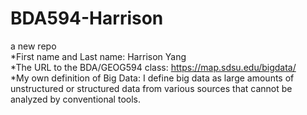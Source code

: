 # BDA594-Harrison
a new repo <br>
*First name and Last name: Harrison Yang <br>
*The URL to the BDA/GEOG594 class: https://map.sdsu.edu/bigdata/ <br>
*My own definition of Big Data: I define big data as large amounts of unstructured or structured data from various sources that cannot be analyzed by conventional tools.
